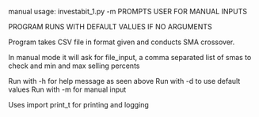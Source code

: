manual usage: investabit_1.py -m
PROMPTS USER FOR MANUAL INPUTS

PROGRAM RUNS WITH DEFAULT VALUES IF NO ARGUMENTS

Program takes CSV file in format given and conducts SMA crossover. 

In manual mode it will ask for file_input, a comma separated list of smas to check and min and max selling percents

Run with -h for help message as seen above
Run with -d to use default values
Run with -m for manual input

Uses import print_t for printing and logging

